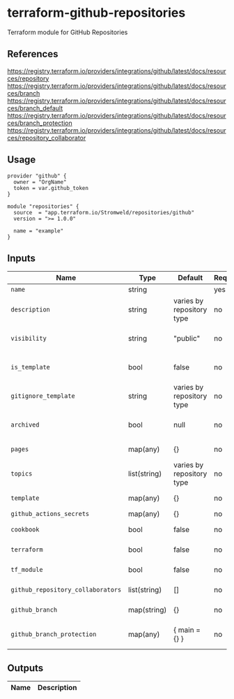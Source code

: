 # terraform-github-repositories

Terraform module for GitHub Repositories

## References

<https://registry.terraform.io/providers/integrations/github/latest/docs/resources/repository>
<https://registry.terraform.io/providers/integrations/github/latest/docs/resources/branch>
<https://registry.terraform.io/providers/integrations/github/latest/docs/resources/branch_default>
<https://registry.terraform.io/providers/integrations/github/latest/docs/resources/branch_protection>
<https://registry.terraform.io/providers/integrations/github/latest/docs/resources/repository_collaborator>

## Usage

```hcl
provider "github" {
  owner = "OrgName"
  token = var.github_token
}

module "repositories" {
  source  = "app.terraform.io/Stromweld/repositories/github"
  version = ">= 1.0.0"

  name = "example"
}
```

## Inputs

| Name | Type         | Default | Required | Description |
|------|--------------|---------|----------|-------------|
| `name` | string       | | yes | Name of the repository|
| `description` | string       | varies by repository type | no | Description of repository contents |
| `visibility` | string       | "public" | no | Allows your repository to be seen by general public or not |
| `is_template` | bool         | false | no | Set to true to tell GitHub that this is a template repository |
| `gitignore_template` | string       | varies by repository type | no | Set gitignore file based on template |
| `archived` | bool         | null | no | Specifies if the repository should be archived |
| `pages` | map(any)     | {} | no | GitHub Pages configuration |
| `topics` | list(string) | varies by repository type | no | The list of topics of the repository |
| `template` | map(any)     | {} | no | Create repository from template repository |
| `github_actions_secrets` | map(any) | {} | no | Github Actions Secrets |
| `cookbook` | bool         | false | no | Enables Chef Cookbook features |
| `terraform` | bool         | false | no | Enables Terraform features |
| `tf_module` | bool         | false | no | Enables Terraform Module features |
| `github_repository_collaborators` | list(string) | [] | no | List of Collaborators to add to repository |
| `github_branch` | map(string) | {} | no | Map of additional branches to create |
| `github_branch_protection` | map(any) | { main = {} } | no | Map of github_branch_protection attributes |

## Outputs

| Name            | Description              |
|-----------------|--------------------------|
